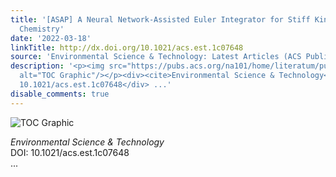 ```yaml
---
title: '[ASAP] A Neural Network-Assisted Euler Integrator for Stiff Kinetics in Atmospheric
  Chemistry'
date: '2022-03-18'
linkTitle: http://dx.doi.org/10.1021/acs.est.1c07648
source: 'Environmental Science & Technology: Latest Articles (ACS Publications)'
description: '<p><img src="https://pubs.acs.org/na101/home/literatum/publisher/achs/journals/content/esthag/0/esthag.ahead-of-print/acs.est.1c07648/20220318/images/medium/es1c07648_0007.gif"
  alt="TOC Graphic"/></p><div><cite>Environmental Science & Technology</cite></div><div>DOI:
  10.1021/acs.est.1c07648</div> ...'
disable_comments: true
---
```

<p><img src="https://pubs.acs.org/na101/home/literatum/publisher/achs/journals/content/esthag/0/esthag.ahead-of-print/acs.est.1c07648/20220318/images/medium/es1c07648_0007.gif" alt="TOC Graphic"/></p><div><cite>Environmental Science & Technology</cite></div><div>DOI: 10.1021/acs.est.1c07648</div> ...
